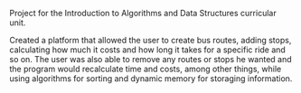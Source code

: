 Project for the Introduction to Algorithms and Data Structures curricular unit.

Created a platform that allowed the user to create bus routes, adding stops, calculating how much it costs and how long it takes for a specific ride and so on. The user was also able to remove any routes or stops he wanted and the program would recalculate time and costs, among other things, while using algorithms for sorting and dynamic memory for storaging information.
